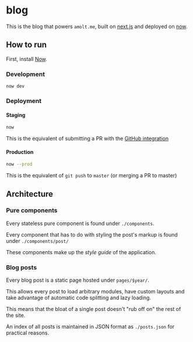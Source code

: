 # blog

This is the blog that powers `amolt.me`, built on
[next.js](https://zeit.co/blog/next) and
deployed on [now](https://zeit.co/now).

## How to run

First, install [Now](https://zeit.co/download).

### Development

```
now dev
```

### Deployment

#### Staging

```bash
now
```

This is the equivalent of submitting a PR with the [GitHub integration](https://zeit.co/github)

#### Production

```bash
now --prod
```

This is the equivalent of `git push` to `master` (or merging a PR to master)

## Architecture

### Pure components

Every stateless pure component is found under `./components`.

Every component that has to do with styling the post's markup
is found under `./components/post/`

These components make up the _style guide_ of the application.

### Blog posts

Every blog post is a static page hosted under `pages/$year/`.

This allows every post to load arbitrary modules, have custom layouts
and take advantage of automatic code splitting and lazy loading.

This means that the bloat of a single post doesn't "rub off on" the
rest of the site.

An index of all posts is maintained in JSON format as `./posts.json`
for practical reasons.
